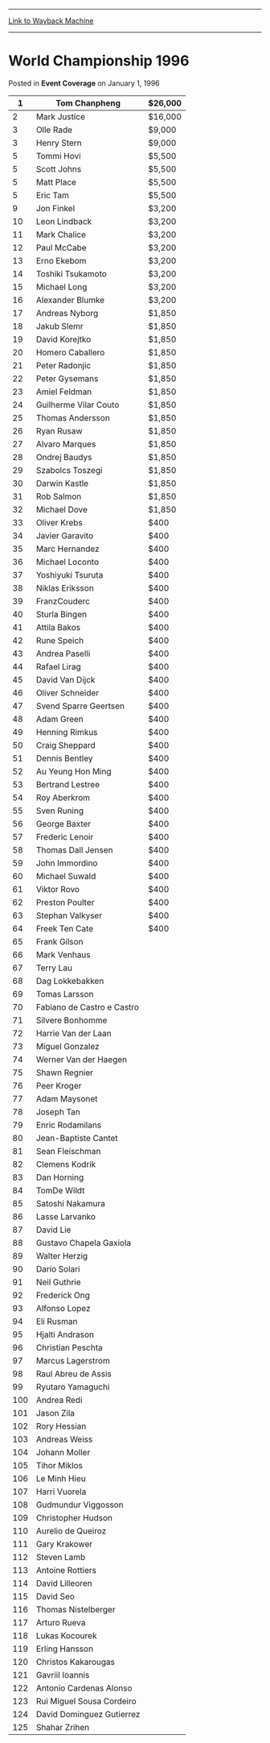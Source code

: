 
---
[Link to Wayback Machine](https://web.archive.org/web/20160228035049/http://magic.wizards.com/en/events/coverage/wc96)

[_metadata_:description]:- "1Tom Chanpheng$26,000 2Mark Justice$16,000 3Olle Rade$9,000 3Henry Stern$9,000 5Tommi Hovi$5,500 5Scott Johns$5,500 5Matt Place$5,500 5Eric Tam$5,500 9Jon Finkel$3,200 1"
[_metadata_:generator]:- "Drupal 7 (http://drupal.org)"
[_metadata_:node]:- "939596"
[_metadata_:publish_date]:- "1996-01-01"
[_metadata_:source]:- "div-main-content"
[_metadata_:title]:- "World Championship 1996"
[_metadata_:wayback_capture_timestamp]:- "2016-02-28 03:50:49"
[_metadata_:wayback_raw_url]:- "https://web.archive.org/web/20160228035049id_/http://magic.wizards.com/en/events/coverage/wc96"
[_metadata_:wayback_url]:- "http://magic.wizards.com/en/events/coverage/wc96"
---


World Championship 1996
=======================



 Posted in **Event Coverage**
 on January 1, 1996 












| 1 | Tom Chanpheng | $26,000  |
| --- | --- | --- |
| 2 | Mark Justice | $16,000  |
| 3 | Olle Rade | $9,000  |
| 3 | Henry Stern | $9,000  |
| 5 | Tommi Hovi | $5,500  |
| 5 | Scott Johns | $5,500  |
| 5 | Matt Place | $5,500  |
| 5 | Eric Tam | $5,500  |
| 9 | Jon Finkel | $3,200  |
| 10 | Leon Lindback | $3,200  |
| 11 | Mark Chalice | $3,200  |
| 12 | Paul McCabe | $3,200  |
| 13 | Erno Ekebom | $3,200  |
| 14 | Toshiki Tsukamoto | $3,200  |
| 15 | Michael Long | $3,200  |
| 16 | Alexander Blumke | $3,200  |
| 17 | Andreas Nyborg | $1,850  |
| 18 | Jakub Slemr | $1,850  |
| 19 | David Korejtko | $1,850  |
| 20 | Homero Caballero | $1,850  |
| 21 | Peter Radonjic | $1,850  |
| 22 | Peter Gysemans | $1,850  |
| 23 | Amiel Feldman | $1,850  |
| 24 | Guilherme Vilar Couto | $1,850  |
| 25 | Thomas Andersson | $1,850  |
| 26 | Ryan Rusaw | $1,850  |
| 27 | Alvaro Marques | $1,850  |
| 28 | Ondrej Baudys | $1,850  |
| 29 | Szabolcs Toszegi | $1,850  |
| 30 | Darwin Kastle | $1,850  |
| 31 | Rob Salmon | $1,850  |
| 32 | Michael Dove | $1,850  |
| 33 | Oliver Krebs | $400  |
| 34 | Javier Garavito | $400  |
| 35 | Marc Hernandez | $400  |
| 36 | Michael Loconto | $400  |
| 37 | Yoshiyuki Tsuruta | $400  |
| 38 | Niklas Eriksson | $400  |
| 39 | FranzCouderc | $400  |
| 40 | Sturla Bingen | $400  |
| 41 | Attila Bakos | $400  |
| 42 | Rune Speich | $400  |
| 43 | Andrea Paselli | $400  |
| 44 | Rafael Lirag | $400  |
| 45 | David Van Dijck | $400  |
| 46 | Oliver Schneider | $400  |
| 47 | Svend Sparre Geertsen | $400  |
| 48 | Adam Green | $400  |
| 49 | Henning Rimkus | $400  |
| 50 | Craig Sheppard | $400  |
| 51 | Dennis Bentley | $400  |
| 52 | Au Yeung Hon Ming | $400  |
| 53 | Bertrand Lestree | $400  |
| 54 | Roy Aberkrom | $400  |
| 55 | Sven Runing | $400  |
| 56 | George Baxter | $400  |
| 57 | Frederic Lenoir | $400  |
| 58 | Thomas Dall Jensen | $400  |
| 59 | John Immordino | $400  |
| 60 | Michael Suwald | $400  |
| 61 | Viktor Rovo | $400  |
| 62 | Preston Poulter | $400  |
| 63 | Stephan Valkyser | $400  |
| 64 | Freek Ten Cate | $400  |
| 65 | Frank Gilson |  |
| 66 | Mark Venhaus |  |
| 67 | Terry Lau |  |
| 68 | Dag Lokkebakken |  |
| 69 | Tomas Larsson |  |
| 70 | Fabiano de Castro e Castro |  |
| 71 | Silvere Bonhomme |  |
| 72 | Harrie Van der Laan |  |
| 73 | Miguel Gonzalez |  |
| 74 | Werner Van der Haegen |  |
| 75 | Shawn Regnier |  |
| 76 | Peer Kroger |  |
| 77 | Adam Maysonet |  |
| 78 | Joseph Tan |  |
| 79 | Enric Rodamilans |  |
| 80 | Jean-Baptiste Cantet |  |
| 81 | Sean Fleischman |  |
| 82 | Clemens Kodrik |  |
| 83 | Dan Horning |  |
| 84 | TomDe Wildt |  |
| 85 | Satoshi Nakamura |  |
| 86 | Lasse Larvanko |  |
| 87 | David Lie |  |
| 88 | Gustavo Chapela Gaxiola |  |
| 89 | Walter Herzig |  |
| 90 | Dario Solari |  |
| 91 | Neil Guthrie |  |
| 92 | Frederick Ong |  |
| 93 | Alfonso Lopez |  |
| 94 | Eli Rusman |  |
| 95 | Hjalti Andrason |  |
| 96 | Christian Peschta |  |
| 97 | Marcus Lagerstrom |  |
| 98 | Raul Abreu de Assis |  |
| 99 | Ryutaro Yamaguchi |  |
| 100 | Andrea Redi |  |
| 101 | Jason Zila |  |
| 102 | Rory Hessian |  |
| 103 | Andreas Weiss |  |
| 104 | Johann Moller |  |
| 105 | Tihor Miklos |  |
| 106 | Le Minh Hieu |  |
| 107 | Harri Vuorela |  |
| 108 | Gudmundur Viggosson |  |
| 109 | Christopher Hudson |  |
| 110 | Aurelio de Queiroz |  |
| 111 | Gary Krakower |  |
| 112 | Steven Lamb |  |
| 113 | Antoine Rottiers |  |
| 114 | David Lilleoren |  |
| 115 | David Seo |  |
| 116 | Thomas Nistelberger |  |
| 117 | Arturo Rueva |  |
| 118 | Lukas Kocourek |  |
| 119 | Erling Hansson |  |
| 120 | Christos Kakarougas |  |
| 121 | Gavriil Ioannis |  |
| 122 | Antonio Cardenas Alonso |  |
| 123 | Rui Miguel Sousa Cordeiro |  |
| 124 | David Dominguez Gutierrez |  |
| 125 | Shahar Zrihen |  |








